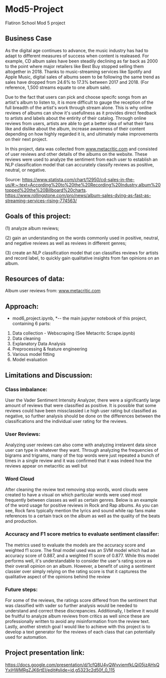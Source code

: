# Mod5-Project
Flatiron School Mod 5 project

## Business Case
As the digital age continues to advance, the music industry has had to adapt to different measures of success when content is realeased. For example, CD album sales have been steadily declining as far back as 2000 to the point where major retailers like Best Buy stopped selling them altogether in 2018. Thanks to music-streaming services like Spotify and Apple Music, digital sales of albums seem to be following the same trend as sales have dropped from 24.6% to 17.3% between 2017 and 2018. (For reference, 1,500 streams equate to one album sale).

Due to the fact that users can pick and choose specifc songs from an artist's album to listen to, it is more difficult to gauge the reception of the full breadth of the artist's work through stream alone. This is why online reviews of albums can show it's usefullness as it provides direct feedback to artists and labels about the entirity of their catalog. Through online reviews from users, artists are able to get a better idea of what their fans like and dislike about the album, increase awareness of their content depending on how highly regarded it is, and ultimately make improvements on their next project. 

In this project, data was collected from www.metacritic.com and consisted of user reviews and other details of the albums on the website. These reviews were used to analyze the sentiment from each user to establish an NLP classification model that can accurately classify reviews as positive, neutral, or negative. 

Source:
https://www.statista.com/chart/12950/cd-sales-in-the-us/#:~:text=According%20to%20the%20Recording%20Industry,album%20topped%20the%20Billboard%20charts.
https://www.rollingstone.com/pro/news/album-sales-dying-as-fast-as-streaming-services-rising-774563/

## Goals of this project: 

(1) analyze album reviews; 

(2) gain an understanding on the words commonly used in positive, neutral, and negative reviews as well as reviews in different genres; 

(3) create an NLP classification model that can classifies reviews for artists and record label, to quickly gain qualitative insights from fan opinions on an album.



## Resources of data:
Album user reviews from: 
www.metacritic.com



## Approach:

*  mod6_project.ipynb, *-- the main jupyter notebook of this project, containing 6 parts: 
1. Data collection - Webscraping (See Metacritc Scrape.ipynb)
2. Data cleaning
3. Explanatory Data Analysis
4. Preprocessing & feature engineering
5. Various model fitting
6. Model evaluation

## Limitations and Discussion: 

### Class imbalance:

User the Vader Sentiment Intensity Analyzer, there were a significantly large amount of reviews that were classified as positive. It is possible that some reviews could have been missclassied i.e high user rating but classified as negative, so further analysis should be done on the differences between the classifications and the individual user rating for the reviews.

### User Reviews:

Analyzing user reviews can also come with analyzing irrelavent data since user can type in whatever they want. Through analyzing the frequencies of bigrams and trigrams, many of the top words were just repeated a bunch of times in a single review and it was confirmed that it was indeed how the reviews appear on metacritic as well but 

### Word Cloud

After cleaning the review text removing stop words, word clouds were created to have a visual on which particular words were used most frequently between classes as well as certain genres. Below is an example of the word usage for positive reviews in Rock and Rap albums. As you can see, Rock fans typically mention the lyrics and sound while rap fans make references to a certain track on the album as well as the quality of the beats and production.

### Accuracy and F1 score metrics to evaluate sentiment classifer:

The metrics used to evaluate the models are the accuracy score and weighted f1 score. The final model used was an SVM model which had an accuracy score of 0.887, and a weighted f1 score of 0.877. While this model performs well, it's understandable to consider the user's rating score as their overall opinion on an album. However, a benefit of using a sentiment classier over simply relying on the rating score is that it capturess the qualitative aspect of the opinions behind the review

### Future steps:

For some of the reviews, the ratings score differed from the sentiment that was classified with vader so further analysis would be needed to understand and correct these discrepancies. Additionally, I believe it would be fruitful to analyze album reviews from critics as well since these are professionally written to avoid any misinformation from the review text. Lastly, another stretch goal I would like to achieve with this project is to develop a text generator for the reviews of each class that can potentially used for automation.


## Project presentation link:

https://docs.google.com/presentation/d/1cfQ8U4yQWvviemfkLQi05jzAHsQYxiHWMRgZJK6rtEI/edit#slide=id.g5323c2d50f_0_115
